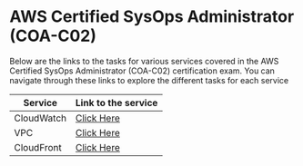 # AWS Certified SysOps Administrator (COA-C02)

Below are the links to the tasks for various services covered in the AWS Certified SysOps Administrator (COA-C02) certification exam. You can navigate through these links to explore the different tasks for each service

| Service    | Link to the service                        |
| ---------- | ------------------------------------------ |
| CloudWatch | [Click Here](./AWS%20CloudWatch/README.md) |
| VPC        | [Click Here](./AWS%20VPC/README.md)        |
| CloudFront | [Click Here](./AWS%20CloudFront/Task-1.md) |
